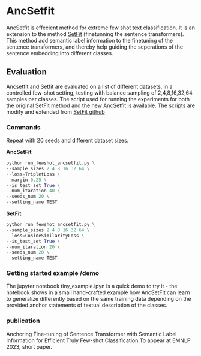 # AncSetfit

AncSetfit is effecient method for extreme few shot text classification. It is an extension to the method [SetFit](https://arxiv.org/abs/2209.11055) (finetunning the sentence transformers). This method add semantic label information to the finetuning of the sentence transformers, and thereby help guiding the seperations of the sentence embedding into different classes. 

## Evaluation 
Ancsetfit and Setfit are evaluated on a list of different datasets, in a controlled few-shot setting, testing with balance sampling of 2,4,8,16,32,64 samples per classes.
The script used for running the experiments for both the original SetFit method and the new AncSetfit is available. The scripts are modify and extended from [SetFit github](https://github.com/huggingface/setfit/tree/main/scripts/setfit)


### Commands
Repeat with 20 seeds and different dataset sizes.

**AncSetFit**
```python 
python run_fewshot_ancsetfit.py \
--sample_sizes 2 4 8 16 32 64 \
--loss=TripletLoss \
--margin 0.25 \
--is_test_set True \
--num_itaration 40 \
--seeds_num 20 \
--setting_name TEST 
```

**SetFit**
```python 
python run_fewshot_ancsetfit.py \
--sample_sizes 2 4 8 16 32 64 \
--loss=CosineSimilarityLoss \
--is_test_set True \
--num_itaration 20 \
--seeds_num 20 \
--setting_name TEST 
```

### Getting started example /demo
The jupyter notebook tiny_example.ipyn is a quick demo to try it - the notebook shows in a small hand-crafted example how AncSetFit can learn to generalize differently based on the same training data depending on the provided anchor statements of textual description of the classes.

### publication
Anchoring Fine-tuning of Sentence Transformer with Semantic Label Information for Efficient Truly Few-shot Classification
To appear at EMNLP 2023, short paper. 

